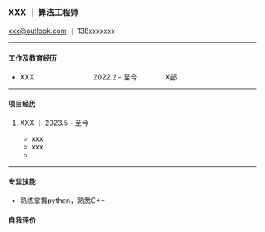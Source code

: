  <!--
 <div style="background-color: #000033;width: 100%;">
  <h4 style="color: white;text-align: center;padding: 5px;">个人简历</h4>
 </div>
 <div>
     <div style="float: right;margin-right: 0px;">
         <img src="assets/my_photo.jpeg" width="120px" height="120px" style="box: 5px 5px 5px rgba(0,0,0,.5);">
     </div>
 </div>
 -->

### XXX ｜ 算法工程师

<xxx@outlook.com> ｜ 138xxxxxxx

---

#### 工作及教育经历

* XXX &emsp;&emsp;&emsp;&emsp;&emsp;&emsp;&emsp;&emsp; 2022.2 - 至今 &emsp;&emsp;&emsp;&ensp; X部

---

#### 项目经历

1. XXX ｜ 2023.5 - 至今

    * xxx
    * xxx
    *
  
---

#### 专业技能

* 熟练掌握python，熟悉C++

#### 自我评价
